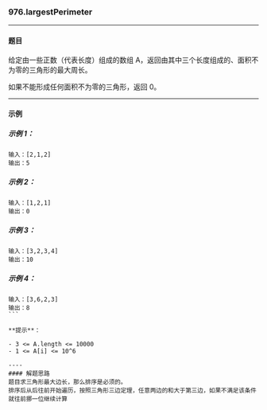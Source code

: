 ### 976.largestPerimeter
----
#### 题目
给定由一些正数（代表长度）组成的数组 A，返回由其中三个长度组成的、面积不为零的三角形的最大周长。

如果不能形成任何面积不为零的三角形，返回 0。

----
#### 示例 

##### 示例 1：

```
输入：[2,1,2]
输出：5
```

##### 示例 2：

```
输入：[1,2,1]
输出：0
```

##### 示例 3：

```
输入：[3,2,3,4]
输出：10
```

##### 示例 4：

```
输入：[3,6,2,3]
输出：8
``` 

**提示**：

- 3 <= A.length <= 10000
- 1 <= A[i] <= 10^6

----
#### 解题思路
题目求三角形最大边长，那么排序是必须的。
排序后从后往前开始遍历，按照三角形三边定理，任意两边的和大于第三边，如果不满足该条件就往前挪一位继续计算